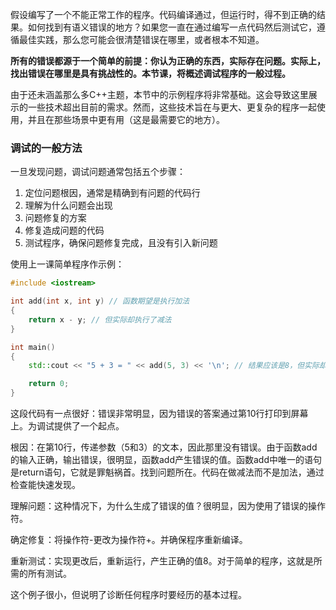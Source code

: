 假设编写了一个不能正常工作的程序。代码编译通过，但运行时，得不到正确的结果。如何找到有语义错误的地方？如果您一直在通过编写一点代码然后测试它，遵循最佳实践，那么您可能会很清楚错误在哪里，或者根本不知道。

**所有的错误都源于一个简单的前提：你认为正确的东西，实际存在问题。实际上，找出错误在哪里是具有挑战性的。本节课，将概述调试程序的一般过程。**

由于还未涵盖那么多C++主题，本节中的示例程序将非常基础。这会导致这里展示的一些技术超出目前的需求。然而，这些技术旨在与更大、更复杂的程序一起使用，并且在那些场景中更有用（这是最需要它的地方）。


### 调试的一般方法
一旦发现问题，调试问题通常包括五个步骤：

1. 定位问题根因，通常是精确到有问题的代码行
2. 理解为什么问题会出现
3. 问题修复的方案
4. 修复造成问题的代码
5. 测试程序，确保问题修复完成，且没有引入新问题

使用上一课简单程序作示例：

```C++
#include <iostream>

int add(int x, int y) // 函数期望是执行加法
{
    return x - y; // 但实际却执行了减法
}

int main()
{
    std::cout << "5 + 3 = " << add(5, 3) << '\n'; // 结果应该是8，但实际却是2

    return 0;
}
```

这段代码有一点很好：错误非常明显，因为错误的答案通过第10行打印到屏幕上。为调试提供了一个起点。

根因：在第10行，传递参数（5和3）的文本，因此那里没有错误。由于函数add的输入正确，输出错误，很明显，函数add产生错误的值。函数add中唯一的语句是return语句，它就是罪魁祸首。找到问题所在。代码在做减法而不是加法，通过检查能快速发现。

理解问题：这种情况下，为什么生成了错误的值？很明显，因为使用了错误的操作符。

确定修复：将操作符-更改为操作符+。并确保程序重新编译。

重新测试：实现更改后，重新运行，产生正确的值8。对于简单的程序，这就是所需的所有测试。

这个例子很小，但说明了诊断任何程序时要经历的基本过程。